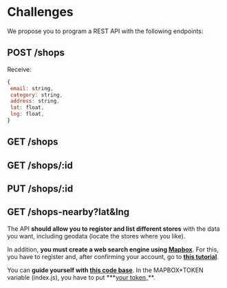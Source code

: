 # **Challenges**

We propose you to program a REST API with the following endpoints:

## **POST** /shops

Receive:

```javascript
{
 email: string,
 category: string,
 address: string,
 lat: float,
 lng: float,
}
```

## **GET** /shops

## **GET** /shops/:id

## **PUT** /shops/:id

## **GET** /shops-nearby?lat&lng

The API **should allow you to register and list different stores** with the data you want, including geodata (locate the stores where you like).

In addition, **you must create a web search engine using [Mapbox](https://www.mapbox.com/)**. For this, you have to register and, after confirming your account, go to **[this tutorial](https://www.mapbox.com/install/js/cdn-install/)**.

You can **guide yourself with [this code base](https://gist.github.com/zapaiamarce/40a210634d06b62d7e2dc4fc4eaacb43)**. In the MAPBOX\*TOKEN variable (index.js), you have to put \*\*\*[your token](https://account.mapbox.com/access-tokens/)\_\*\*.
